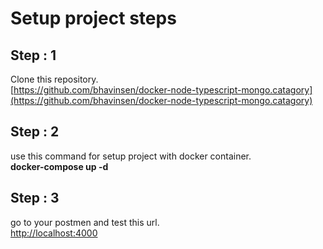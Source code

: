 # Setup project steps 

##   Step : 1

Clone this repository.\
        [https://github.com/bhavinsen/docker-node-typescript-mongo.catagory](https://github.com/bhavinsen/docker-node-typescript-mongo.catagory)

## Step : 2

use this command for setup project with docker container.\
**docker-compose up -d**

## Step : 3

go to your postmen and test this url.\
[http://localhost:4000](http://localhost:4000)